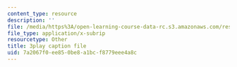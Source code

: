```yaml
---
content_type: resource
description: ''
file: /media/https%3A/open-learning-course-data-rc.s3.amazonaws.com/res-6-012-introduction-to-probability-spring-2018/7a2067f0ee850be8a1bcf8779eee4a8c_kuhlfBPQPq0.srt
file_type: application/x-subrip
resourcetype: Other
title: 3play caption file
uid: 7a2067f0-ee85-0be8-a1bc-f8779eee4a8c
---
```

